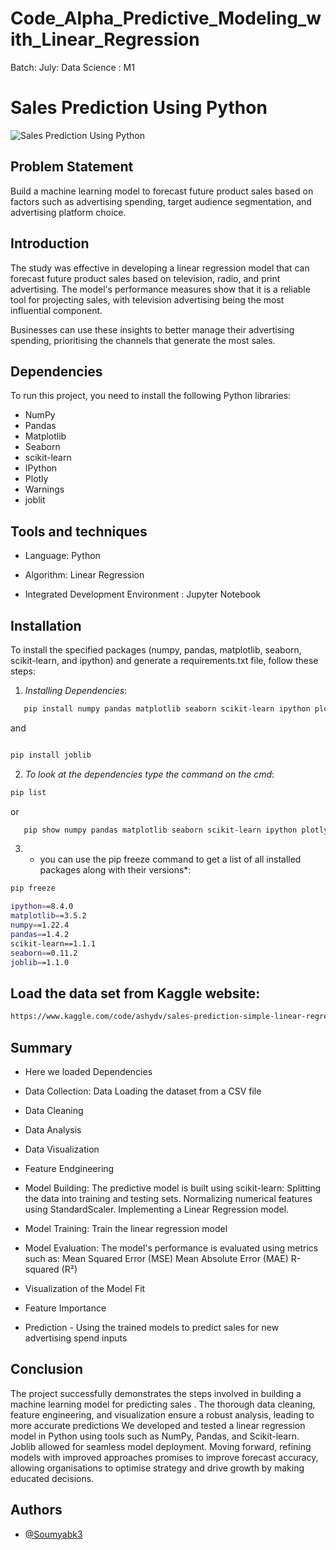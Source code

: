# Code_Alpha_Predictive_Modeling_with_Linear_Regression
Batch:  July: Data Science : M1

# Sales Prediction Using Python

![Sales Prediction Using Python](https://github.com/Soumyabk3/Code_Alpha_Predictive_Modeling_with_Linear_Regression/blob/main/predictive%20model%20with%20lr.png)

## Problem Statement

Build a machine learning model to forecast future product sales based on factors such as advertising spending, target audience segmentation, and advertising platform choice.


## Introduction

The study was effective in developing a linear regression model that can forecast future product sales based on television, radio, and print  advertising. The model's performance measures show that it is a reliable tool for projecting sales, with television advertising being the most influential component. 

Businesses can use these insights to better manage their advertising spending, prioritising the channels that generate the most sales.

## Dependencies

To run this project, you need to install the following Python libraries:

- NumPy
- Pandas
- Matplotlib
- Seaborn
- scikit-learn
- IPython
- Plotly
- Warnings
- joblit 

## Tools and techniques
- Language: Python

- Algorithm: Linear Regression

- Integrated Development Environment : Jupyter Notebook
## Installation

To install the specified packages (numpy, pandas, matplotlib, seaborn, scikit-learn, and ipython) and generate a requirements.txt file, follow these steps:


1. *Installing Dependencies*:

```bash
   pip install numpy pandas matplotlib seaborn scikit-learn ipython plotly 

```
and 

```bash

pip install joblib

```
 
2. *To look at the dependencies type the command on the cmd*:

```bash
pip list

```
or

```bash
   pip show numpy pandas matplotlib seaborn scikit-learn ipython plotly

```

3. * you can use the pip freeze command to get a list of all installed packages along with their versions*:

```bash
pip freeze

```

```bash
ipython==8.4.0
matplotlib==3.5.2
numpy==1.22.4
pandas==1.4.2
scikit-learn==1.1.1
seaborn==0.11.2
joblib==1.1.0
```

## Load the data set from Kaggle website:

```bash
https://www.kaggle.com/code/ashydv/sales-prediction-simple-linear-regression/input

```





## Summary
- Here we loaded Dependencies

- Data Collection: Data Loading the dataset from a CSV file

- Data Cleaning

- Data Analysis

- Data Visualization

- Feature Endgineering

- Model Building:
    The predictive model is built using scikit-learn:
    Splitting the data into training and testing sets.
    Normalizing numerical features using StandardScaler.
    Implementing a Linear Regression model.

- Model Training:
    Train the linear regression model

- Model Evaluation:
    The model's performance is evaluated using metrics such as:
    Mean Squared Error (MSE)
    Mean Absolute Error (MAE)
    R-squared (R²)

- Visualization of the Model Fit

- Feature Importance

- Prediction - Using the trained models to predict sales for new advertising spend inputs

## Conclusion
The project successfully demonstrates the steps involved in building a machine learning model for predicting sales . The thorough data cleaning, feature engineering, and visualization ensure a robust analysis, leading to more accurate predictions We developed and tested a linear regression model in Python using tools such as NumPy, Pandas, and Scikit-learn. Joblib allowed for seamless model deployment. Moving forward, refining models with improved approaches promises to improve forecast accuracy, allowing organisations to optimise strategy and drive growth by making educated decisions.

## Authors

- [@Soumyabk3](https://github.com/Soumyabk3)

